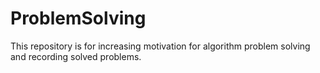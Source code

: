 # ProblemSolving
This repository is for increasing motivation for algorithm problem solving and recording solved problems.
